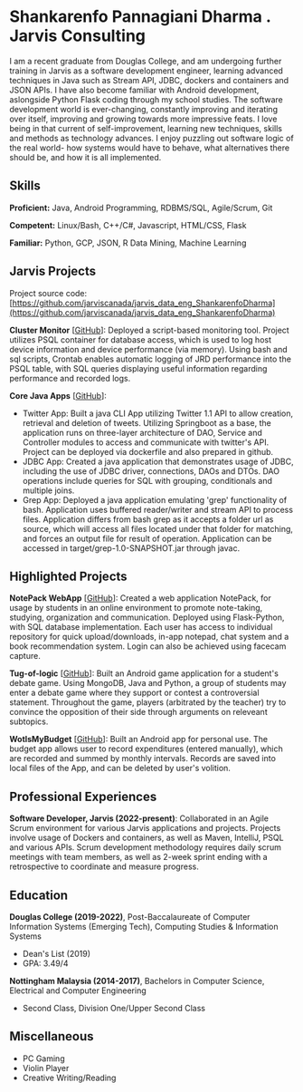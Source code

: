 # Shankarenfo Pannagiani Dharma . Jarvis Consulting

I am a recent graduate from Douglas College, and am undergoing further training in Jarvis as a software development engineer, learning advanced techniques in Java such as Stream API, JDBC, dockers and containers and JSON APIs. I have also become familiar with Android development, aslongside Python Flask coding through my school studies. The software development world is ever-changing, constantly improving and iterating over itself, improving and growing towards more impressive feats. I love being in that current of self-improvement, learning new techniques, skills and methods as technology advances. I enjoy puzzling out software logic of the real world- how systems would have to behave, what alternatives there should be, and how it is all implemented.

## Skills

**Proficient:** Java, Android Programming, RDBMS/SQL, Agile/Scrum, Git

**Competent:** Linux/Bash, C++/C#, Javascript, HTML/CSS, Flask

**Familiar:** Python, GCP, JSON, R Data Mining, Machine Learning

## Jarvis Projects

Project source code: [https://github.com/jarviscanada/jarvis_data_eng_ShankarenfoDharma](https://github.com/jarviscanada/jarvis_data_eng_ShankarenfoDharma)


**Cluster Monitor** [[GitHub](https://github.com/jarviscanada/jarvis_data_eng_ShankarenfoDharma/tree/master/linux_sql)]: Deployed a script-based monitoring tool. Project utilizes PSQL container for database access, which is used to log host device information and device performance (via memory). Using bash and sql scripts, Crontab enables automatic logging of JRD performance into the PSQL table, with SQL queries displaying useful information regarding performance and recorded logs.

**Core Java Apps** [[GitHub](https://github.com/jarviscanada/jarvis_data_eng_ShankarenfoDharma/tree/master/core_java)]:
      
  - Twitter App: Built a java CLI App utilizing Twitter 1.1 API to allow creation, retrieval and deletion of tweets. Utilizing Springboot as a base, the application runs on three-layer architecture of DAO, Service and Controller modules to access and communicate with twitter's API. Project can be deployed via dockerfile and also prepared in github.
  - JDBC App: Created a java application that demonstrates usage of JDBC, including the use of JDBC driver, connections, DAOs and DTOs. DAO operations include queries for SQL with grouping, conditionals and multiple joins.
  - Grep App: Deployed a java application emulating 'grep' functionality of bash. Application uses buffered reader/writer and stream API to process files. Application differs from bash grep as it accepts a folder url as source, which will access all files located under that folder for matching, and forces an output file for result of operation. Application can be accessed in target/grep-1.0-SNAPSHOT.jar through javac.


## Highlighted Projects
**NotePack WebApp** [[GitHub](https://github.com/ShankarenfoPannagianiDharma/NotePack)]: Created a web application NotePack, for usage by students in an online environment to promote note-taking, studying, organization and communication. Deployed using Flask-Python, with SQL database implementation. Each user has access to individual repository for quick upload/downloads, in-app notepad, chat system and a book recommendation system. Login can also be achieved using facecam capture.

**Tug-of-logic** [[GitHub](https://github.com/ShankarenfoPannagianiDharma/CSIS4280-TugOfLogic-Group4)]: Built an Android game application for a student's debate game. Using MongoDB, Java and Python, a group of students may enter a debate game where they support or contest a controversial statement. Throughout the game, players (arbitrated by the teacher) try to convince the opposition of their side through arguments on releveant subtopics.

**WotIsMyBudget** [[GitHub](https://github.com/ShankarenfoPannagianiDharma/WotIsMyBudget)]: Built an Android app for personal use. The budget app allows user to record expenditures (entered manually), which are recorded and summed by monthly intervals. Records are saved into local files of the App, and can be deleted by user's volition.


## Professional Experiences

**Software Developer, Jarvis (2022-present)**: Collaborated in an Agile Scrum environment for various Jarvis applications and projects. Projects involve usage of Dockers and containers, as well as Maven, IntelliJ, PSQL and various APIs. Scrum development methodology requires daily scrum meetings with team members, as well as 2-week sprint ending with a retrospective to coordinate and measure progress.


## Education
**Douglas College (2019-2022)**, Post-Baccalaureate of Computer Information Systems (Emerging Tech), Computing Studies & Information Systems
- Dean's List (2019)
- GPA: 3.49/4

**Nottingham Malaysia (2014-2017)**, Bachelors in Computer Science, Electrical and Computer Engineering
- Second Class, Division One/Upper Second Class


## Miscellaneous
- PC Gaming
- Violin Player
- Creative Writing/Reading